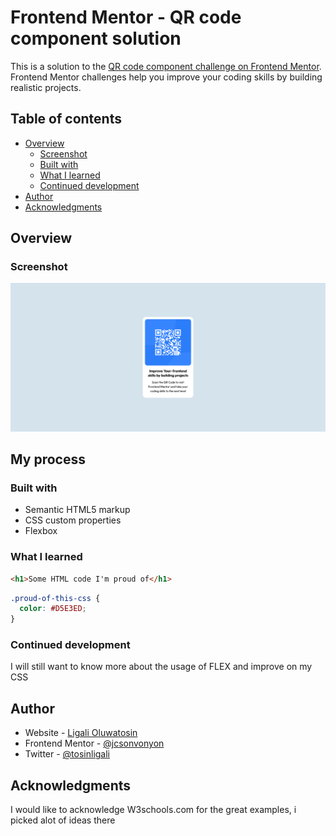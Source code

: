 # Frontend Mentor - QR code component solution

This is a solution to the [QR code component challenge on Frontend Mentor](https://www.frontendmentor.io/challenges/qr-code-component-iux_sIO_H). Frontend Mentor challenges help you improve your coding skills by building realistic projects. 

## Table of contents

- [Overview](#overview)
  - [Screenshot](#screenshot)
  - [Built with](#built-with)
  - [What I learned](#what-i-learned)
  - [Continued development](#continued-development)
- [Author](#author)
- [Acknowledgments](#acknowledgments)


## Overview

### Screenshot

![](img/screenshot.png)



## My process

### Built with

- Semantic HTML5 markup
- CSS custom properties
- Flexbox


### What I learned



```html
<h1>Some HTML code I'm proud of</h1>
```
```css
.proud-of-this-css {
  color: #D5E3ED;
}
```


### Continued development

I will still want to know more about the usage of FLEX and improve on my CSS



## Author

- Website - [Ligali Oluwatosin](https://www.your-site.com)
- Frontend Mentor - [@jcsonvonyon](https://www.frontendmentor.io/profile/jcsonvonyon)
- Twitter - [@tosinligali](https://www.twitter.com/tosinligali)


## Acknowledgments

I would like to acknowledge W3schools.com for the great examples, i picked alot of ideas there

